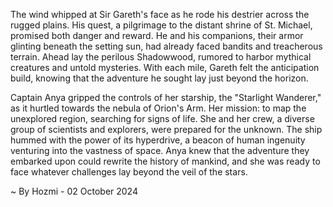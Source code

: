 
The wind whipped at Sir Gareth's face as he rode his destrier across the rugged plains. His quest, a pilgrimage to the distant shrine of St. Michael, promised both danger and reward. He and his companions, their armor glinting beneath the setting sun, had already faced bandits and treacherous terrain.  Ahead lay the perilous Shadowwood, rumored to harbor mythical creatures and untold mysteries.  With each mile, Gareth felt the anticipation build, knowing that the adventure he sought lay just beyond the horizon.

Captain Anya gripped the controls of her starship, the  "Starlight Wanderer," as it hurtled towards the nebula of Orion's Arm.  Her mission: to map the unexplored region, searching for signs of life.  She and her crew, a diverse group of scientists and explorers, were prepared for the unknown.  The ship hummed with the power of its hyperdrive, a beacon of human ingenuity venturing into the vastness of space.  Anya knew that the adventure they embarked upon could rewrite the history of mankind, and she was ready to face whatever challenges lay beyond the veil of the stars. 

~ By Hozmi - 02 October 2024
